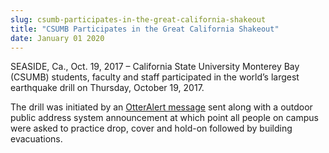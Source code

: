 ```yaml
---
slug: csumb-participates-in-the-great-california-shakeout
title: "CSUMB Participates in the Great California Shakeout"
date: January 01 2020
---
```


 
<p>
  SEASIDE, Ca., Oct. 19, 2017 – California State University Monterey Bay (CSUMB)
  students, faculty and staff participated in the world’s largest earthquake
  drill on Thursday, October 19, 2017.
</p>
<p>
  The drill was initiated by an
  <a href="https://csumb.edu/police/personal-safety-0">OtterAlert message</a>
  sent along with a outdoor public address system announcement at which point
  all people on campus were asked to practice drop, cover and hold-on followed
  by building evacuations.
</p>
 
